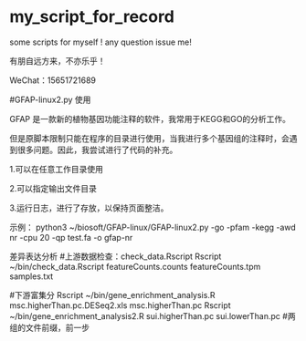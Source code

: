 # my_script_for_record
some scripts for myself !
any question issue me!

有朋自远方来，不亦乐乎！

WeChat：15651721689


#GFAP-linux2.py 使用

GFAP 是一款新的植物基因功能注释的软件，我常用于KEGG和GO的分析工作。

但是原脚本限制只能在程序的目录进行使用，当我进行多个基因组的注释时，会遇到很多问题。因此，我尝试进行了代码的补充。

1.可以在任意工作目录使用

2.可以指定输出文件目录

3.运行日志，进行了存放，以保持页面整洁。

示例：
python3 ~/biosoft/GFAP-linux/GFAP-linux2.py -go  -pfam -kegg -awd nr -cpu 20 -qp test.fa -o gfap-nr


差异表达分析
#上游数据检查：check_data.Rscript
Rscript ~/bin/check_data.Rscript featureCounts.counts featureCounts.tpm samples.txt

#下游富集分
Rscript ~/bin/gene_enrichment_analysis.R msc.higherThan.pc.DESeq2.xls msc.higherThan.pc
Rscript ~/bin/gene_enrichment_analysis2.R sui.higherThan.pc sui.lowerThan.pc
#两组的文件前缀，前一步
